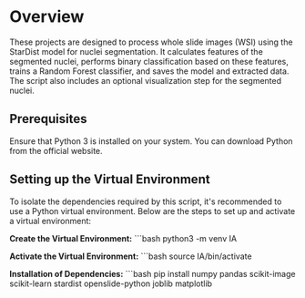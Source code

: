 # Overview
These projects are designed to process whole slide images (WSI) using the StarDist model for nuclei segmentation. It calculates features of the segmented nuclei, performs binary classification based on these features, trains a Random Forest classifier, and saves the model and extracted data. The script also includes an optional visualization step for the segmented nuclei.

## Prerequisites
Ensure that Python 3 is installed on your system. You can download Python from the official website.

## Setting up the Virtual Environment
To isolate the dependencies required by this script, it's recommended to use a Python virtual environment. Below are the steps to set up and activate a virtual environment:

**Create the Virtual Environment:**
    ```bash 
    python3 -m venv IA

**Activate the Virtual Environment:**
    ```bash 
    source IA/bin/activate

**Installation of Dependencies:**
    ```bash 
    pip install numpy pandas scikit-image scikit-learn stardist openslide-python joblib matplotlib
